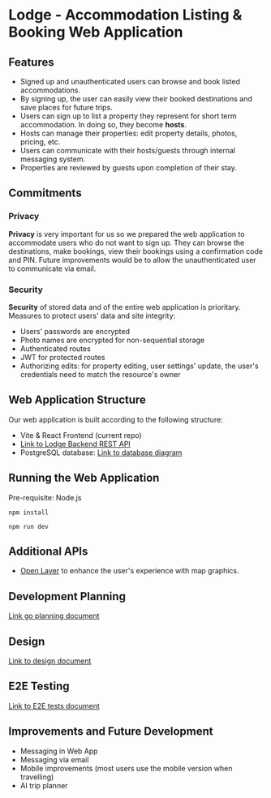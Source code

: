 # Lodge - Accommodation Listing & Booking Web Application

## Features

- Signed up and unauthenticated users can browse and book listed accommodations.
- By signing up, the user can easily view their booked destinations and save places for future trips.
- Users can sign up to list a property they represent for short term accommodation. In doing so, they become **hosts**.
- Hosts can manage their properties: edit property details, photos, pricing, etc.
- Users can communicate with their hosts/guests through internal messaging system.
- Properties are reviewed by guests upon completion of their stay.

## Commitments

### Privacy

**Privacy** is very important for us so we prepared the web application to accommodate users who do not want to sign up. They can browse the destinations, make bookings, view their bookings using a confirmation code and PIN. Future improvements would be to allow the unauthenticated user to communicate via email.

### Security

**Security** of stored data and of the entire web application is prioritary. Measures to protect users' data and site integrity:
- Users' passwords are encrypted
- Photo names are encrypted for non-sequential storage
- Authenticated routes
- JWT for protected routes
- Authorizing edits: for property editing, user settings' update, the user's credentials need to match the resource's owner

## Web Application Structure

Our web application is built according to the following structure:
- Vite & React Frontend (current repo)
- [Link to Lodge Backend REST API](https://github.com/andreeadracovita/project-lodge-db-rest-api)
- PostgreSQL database: [Link to database diagram](#)

## Running the Web Application

Pre-requisite: Node.js

`npm install`

`npm run dev`

## Additional APIs

- [Open Layer](https://openlayers.org/) to enhance the user's experience with map graphics.

## Development Planning

[Link go planning document](docs/planning.md)

## Design

[Link to design document](docs/Lodge-design.pdf)

## E2E Testing

[Link to E2E tests document](docs/testing.md)

## Improvements and Future Development

- Messaging in Web App
- Messaging via email
- Mobile improvements (most users use the mobile version when travelling)
- AI trip planner


